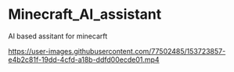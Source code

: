 # Minecraft_AI_assistant
AI based assitant for minecarft

https://user-images.githubusercontent.com/77502485/153723857-e4b2c81f-19dd-4cfd-a18b-ddfd00ecde01.mp4






